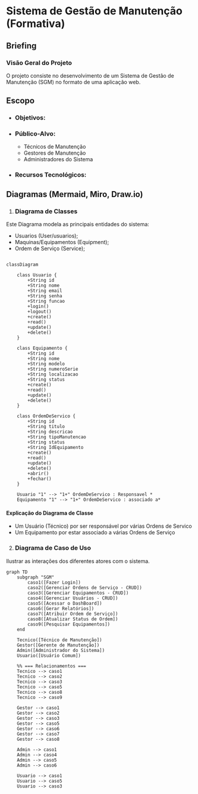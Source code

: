 # Sistema de Gestão de Manutenção (Formativa)

## Briefing

### Visão Geral do Projeto
O projeto consiste no desenvolvimento de um Sistema de Gestão de Manutenção (SGM) no formato de uma aplicação web.

## Escopo

- ### Objetivos:

- ### Público-Alvo:
    - Técnicos de Manutenção
    - Gestores de Manutenção
    - Administradores do Sistema

- ### Recursos Tecnológicos:

## Diagramas (Mermaid, Miro, Draw.io)

1. ### Diagrama de Classes
Este Diagrama modela as principais entidades do sistema:
- Usuarios (User/usuarios);
- Maquinas/Equipamentos (Equipment);
- Ordem de Serviço (Service);


```mermaid

classDiagram

    class Usuario {
        +String id
        +String nome
        +String email
        +String senha
        +String funcao
        +login()
        +logout()
        +create()
        +read()
        +update()
        +delete()
    }

    class Equipamento {
        +String id
        +String nome
        +String modelo
        +String numeroSerie
        +String localizacao
        +String status
        +create()
        +read()
        +update()
        +delete()
    }

    class OrdemDeServico {
        +String id
        +String titulo
        +String descricao
        +String tipoManutencao
        +String status
        +String IdEquipamento
        +create()
        +read()
        +update()
        +delete()
        +abrir()
        +fechar()
    }

    Usuario "1" --> "1+" OrdemDeServico : Responsavel *
    Equipamento "1" --> "1+" OrdemDeServico : associado a*
```
 #### Explicação do Diagrama de Classe
 - Um Usuário (Técnico) por ser responsável por várias Ordens de Servico
 - Um Equipamento por estar associado a várias Ordens de Serviço

 2. ### Diagrama de Caso de Uso
 Ilustrar as interações dos diferentes atores com o sistema. 



```mermaid
graph TD
    subgraph "SGM"
        caso1([Fazer Login])
        caso2([Gerenciar Ordens de Serviço - CRUD])
        caso3([Gerenciar Equipamentos - CRUD])
        caso4([Gerenciar Usuários - CRUD])
        caso5([Acessar o DashBoard])
        caso6([Gerar Relatórios])
        caso7([Atribuir Ordem de Serviço])
        caso8([Atualizar Status de Ordem])
        caso9([Pesquisar Equipamentos])
    end

    Tecnico([Técnico de Manutenção])
    Gestor([Gerente de Manutenção])
    Admin([Administrador do Sistema])
    Usuario([Usuário Comum])

    %% === Relacionamentos ===
    Tecnico --> caso1
    Tecnico --> caso2
    Tecnico --> caso3
    Tecnico --> caso5
    Tecnico --> caso8
    Tecnico --> caso9

    Gestor --> caso1
    Gestor --> caso2
    Gestor --> caso3
    Gestor --> caso5
    Gestor --> caso6
    Gestor --> caso7
    Gestor --> caso8

    Admin --> caso1
    Admin --> caso4
    Admin --> caso5
    Admin --> caso6

    Usuario --> caso1
    Usuario --> caso5
    Usuario --> caso3
```